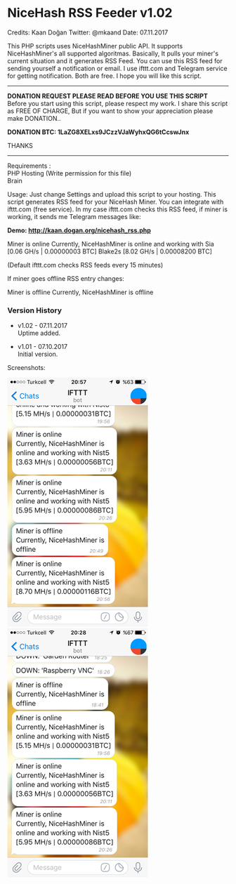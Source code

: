 # NiceHash RSS Feeder v1.02

Credits: Kaan Doğan Twitter: @mkaand
Date: 07.11.2017

This PHP scripts uses NiceHashMiner public API.
It supports NiceHashMiner's all supported algoritmas.
Basically, It pulls your miner's current situation and
it generates RSS Feed. You can use this RSS feed for sending yourself a notification
or email. I use ifttt.com and Telegram service for getting notification.
Both are free. I hope you will like this script.

***************************************************************************
**DONATION REQUEST PLEASE READ BEFORE YOU USE THIS SCRIPT**<br>
Before you start using this script, please respect my work. 
I share this script as FREE OF CHARGE,
But if you want to show your appreciation please make DONATION..

<b>DONATION BTC: 1LaZG8XELxs9JCzzVJaWyhxQG6tCcswJnx</b>

THANKS
****************************************************************************

Requirements :
<br>PHP Hosting (Write permission for this file)
<br>Brain

Usage:
Just change Settings and upload this script to your hosting.
This script generates RSS feed for your NiceHash Miner. 
You can integrate with ifttt.com (free service). 
In my case ifttt.com checks this RSS feed, if miner is working,
it sends me Telegram messages like:

<b>Demo: http://kaan.dogan.org/nicehash_rss.php</b>

Miner is online
Currently, NiceHashMiner is online and working with 
Sia [0.06 GH/s | 0.00000003 BTC] Blake2s [8.02 GH/s | 0.00008200 BTC]

(Default ifttt.com checks RSS feeds every 15 minutes)

If miner goes offline RSS entry changes:

Miner is offline
Currently, NiceHashMiner is offline

### Version History

* v1.02 - 07.11.2017<br>
Uptime added.
  
* v1.01 - 07.10.2017<br>
Initial version.

Screenshots:

![Screenshot #1](/screenshot-1.png?raw=true "Screenshot #1")
![Screenshot #2](/screenshot-2.png?raw=true "Screenshot #2")
